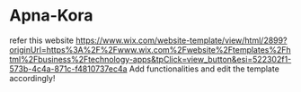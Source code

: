 # Apna-Kora
refer this website
https://www.wix.com/website-template/view/html/2899?originUrl=https%3A%2F%2Fwww.wix.com%2Fwebsite%2Ftemplates%2Fhtml%2Fbusiness%2Ftechnology-apps&tpClick=view_button&esi=522302f1-573b-4c4a-871c-f4810737ec4a
Add functionalities and edit the template accordingly!
